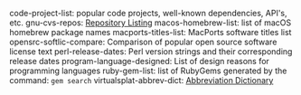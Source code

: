 code-project-list: popular code projects, well-known dependencies, API's, etc.
gnu-cvs-repos: [Repository Listing](http://cvs.savannah.gnu.org/viewvc)
macos-homebrew-list: list of macOS homebrew package names
macports-titles-list: MacPorts software titles list
opensrc-softlic-compare: Comparison of popular open source software license text
perl-release-dates: Perl version strings and their corresponding release dates
program-language-designed: List of design reasons for programming languages 
ruby-gem-list: list of RubyGems generated by the command: `gem search`
virtualsplat-abbrev-dict: [Abbreviation Dictionary](virtualsplat.com/abbrevs)

